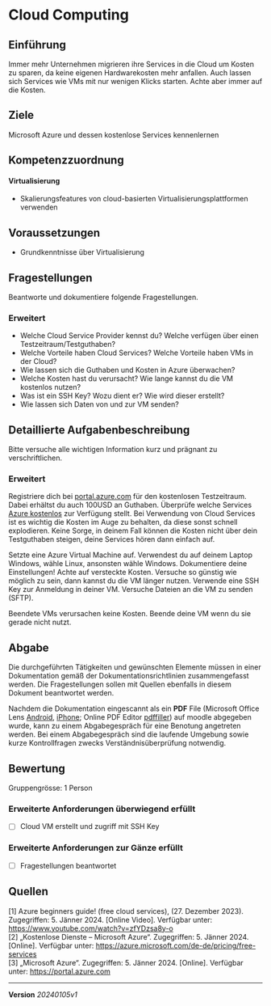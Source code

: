 # Cloud Computing

## Einführung

Immer mehr Unternehmen migrieren ihre Services in die Cloud um Kosten zu sparen, da keine eigenen Hardwarekosten mehr anfallen. Auch lassen sich Services wie VMs mit nur wenigen Klicks starten. Achte aber immer auf die Kosten.

## Ziele

Microsoft Azure und dessen kostenlose Services kennenlernen


## Kompetenzzuordnung

#### Virtualisierung

* Skalierungsfeatures von cloud-basierten Virtualisierungsplattformen verwenden

## Voraussetzungen

* Grundkenntnisse über Virtualisierung

## Fragestellungen

Beantworte und dokumentiere folgende Fragestellungen.

### Erweitert

* Welche Cloud Service Provider kennst du? Welche verfügen über einen Testzeitraum/Testguthaben?
* Welche Vorteile haben Cloud Services? Welche Vorteile haben VMs in der Cloud?
* Wie lassen sich die Guthaben und Kosten in Azure überwachen?
* Welche Kosten hast du verursacht? Wie lange kannst du die VM kostenlos nutzen?
* Was ist ein SSH Key? Wozu dient er? Wie wird dieser erstellt?
* Wie lassen sich Daten von und zur VM senden?

## Detaillierte Aufgabenbeschreibung

Bitte versuche alle wichtigen Information kurz und prägnant zu verschriftlichen.

### Erweitert

Registriere dich bei [portal.azure.com](https://portal.azure.com) für den kostenlosen Testzeitraum. Dabei erhältst du auch 100USD an Guthaben. Überprüfe welche Services [Azure kostenlos](https://azure.microsoft.com/de-de/pricing/free-services/) zur Verfügung stellt. Bei Verwendung von Cloud Services ist es wichtig die Kosten im Auge zu behalten, da diese sonst schnell explodieren. Keine Sorge, in deinem Fall können die Kosten nicht über dein Testguthaben steigen, deine Services hören dann einfach auf.

Setzte eine Azure Virtual Machine auf. Verwendest du auf deinem Laptop Windows, wähle Linux, ansonsten wähle Windows. Dokumentiere deine Einstellungen! Achte auf versteckte Kosten. Versuche so günstig wie möglich zu sein, dann kannst du die VM länger nutzen. Verwende eine SSH Key zur Anmeldung in deiner VM. Versuche Dateien an die VM zu senden (SFTP).

Beendete VMs verursachen keine Kosten. Beende deine VM wenn du sie gerade nicht nutzt.

## Abgabe

Die durchgeführten Tätigkeiten und gewünschten Elemente müssen in einer Dokumentation gemäß der Dokumentationsrichtlinien zusammengefasst werden. Die Fragestellungen sollen mit Quellen ebenfalls in diesem Dokument beantwortet werden.

Nachdem die Dokumentation eingescannt als ein **PDF** File (Microsoft Office Lens [Android](https://play.google.com/store/apps/details?id=com.microsoft.office.officelens&hl=de_AT&gl=US), [iPhone](https://apps.apple.com/at/app/microsoft-office-lens-pdf-scan/id975925059); Online PDF Editor [pdffiller](https://www.pdffiller.com/de/)) auf moodle abgegeben wurde, kann zu einem Abgabegespräch für eine Benotung angetreten werden. Bei einem Abgabegespräch sind die laufende Umgebung sowie kurze Kontrollfragen zwecks Verständnisüberprüfung notwendig.

## Bewertung

Gruppengrösse: 1 Person

### Erweiterte Anforderungen **überwiegend erfüllt**

- [ ] Cloud VM erstellt und zugriff mit SSH Key

### Erweiterte Anforderungen **zur Gänze erfüllt**

- [ ] Fragestellungen beantwortet

## Quellen

[1] Azure beginners guide! (free cloud services), (27. Dezember 2023). Zugegriffen: 5. Jänner 2024. [Online Video]. Verfügbar unter: https://www.youtube.com/watch?v=zfYDzsa8y-o  
[2] „Kostenlose Dienste – Microsoft Azure“. Zugegriffen: 5. Jänner 2024. [Online]. Verfügbar unter: https://azure.microsoft.com/de-de/pricing/free-services  
[3] „Microsoft Azure“. Zugegriffen: 5. Jänner 2024. [Online]. Verfügbar unter: https://portal.azure.com  


---

**Version** *20240105v1*